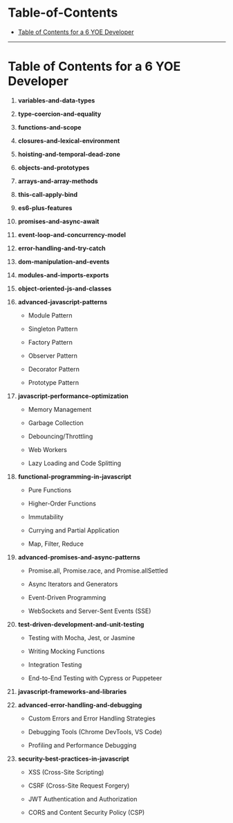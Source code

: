 # Table-of-Contents

<!-- toc -->

- [Table of Contents for a 6 YOE Developer](#table-of-contents-for-a-6-yoe-developer)

<!-- tocstop -->

---
# Table of Contents for a 6 YOE Developer

1. **variables-and-data-types**
    
2. **type-coercion-and-equality**
    
3. **functions-and-scope**
    
4. **closures-and-lexical-environment**
    
5. **hoisting-and-temporal-dead-zone**
    
6. **objects-and-prototypes**
    
7. **arrays-and-array-methods**
    
8. **this-call-apply-bind**
    
9. **es6-plus-features**
    
10. **promises-and-async-await**
    
11. **event-loop-and-concurrency-model**
    
12. **error-handling-and-try-catch**
    
13. **dom-manipulation-and-events**
    
14. **modules-and-imports-exports**
    
15. **object-oriented-js-and-classes**
    
16. **advanced-javascript-patterns**
        
    - Module Pattern
        
    - Singleton Pattern
        
    - Factory Pattern
        
    - Observer Pattern
        
    - Decorator Pattern
        
    - Prototype Pattern
    
17. **javascript-performance-optimization**
    - Memory Management
        
    - Garbage Collection
        
    - Debouncing/Throttling
        
    - Web Workers
        
    - Lazy Loading and Code Splitting
    
18. **functional-programming-in-javascript**
    - Pure Functions
        
    - Higher-Order Functions
        
    - Immutability
        
    - Currying and Partial Application
        
    - Map, Filter, Reduce
    
19. **advanced-promises-and-async-patterns**
        
    - Promise.all, Promise.race, and Promise.allSettled
        
    - Async Iterators and Generators
        
    - Event-Driven Programming
        
    - WebSockets and Server-Sent Events (SSE)
    
20. **test-driven-development-and-unit-testing**
    - Testing with Mocha, Jest, or Jasmine
        
    - Writing Mocking Functions
        
    - Integration Testing
        
    - End-to-End Testing with Cypress or Puppeteer
    
21. **javascript-frameworks-and-libraries**
    
22. **advanced-error-handling-and-debugging**
        
    - Custom Errors and Error Handling Strategies
        
    - Debugging Tools (Chrome DevTools, VS Code)
        
    - Profiling and Performance Debugging

    
23. **security-best-practices-in-javascript**
    - XSS (Cross-Site Scripting)
        
    - CSRF (Cross-Site Request Forgery)
        
    - JWT Authentication and Authorization
        
    - CORS and Content Security Policy (CSP)